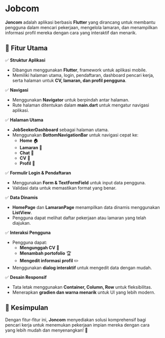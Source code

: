 # Jobcom

**Joncom** adalah aplikasi berbasis **Flutter** yang dirancang untuk membantu pengguna dalam mencari pekerjaan, mengelola lamaran, dan menampilkan informasi profil mereka dengan cara yang interaktif dan menarik.

## 📌 Fitur Utama

✅ **Struktur Aplikasi**  
- Dibangun menggunakan **Flutter**, framework untuk aplikasi mobile.
- Memiliki halaman utama, login, pendaftaran, dashboard pencari kerja, serta halaman untuk **CV, lamaran, dan profil pengguna**.

✅ **Navigasi**  
- Menggunakan **Navigator** untuk berpindah antar halaman.
- Rute halaman ditentukan dalam **main.dart** untuk mengatur navigasi aplikasi.

✅ **Halaman Utama**  
- **JobSeekerDashboard** sebagai halaman utama.
- Menggunakan **BottomNavigationBar** untuk navigasi cepat ke:
  - **Home** 🏠
  - **Lamaran** 📄
  - **Chat** 💬
  - **CV** 📑
  - **Profil** 👤

✅ **Formulir Login & Pendaftaran**  
- Menggunakan **Form & TextFormField** untuk input data pengguna.
- Validasi data untuk memastikan format yang benar.

✅ **Data Dinamis**  
- **HomePage** dan **LamaranPage** menampilkan data dinamis menggunakan **ListView**.
- Pengguna dapat melihat daftar pekerjaan atau lamaran yang telah diajukan.

✅ **Interaksi Pengguna**  
- Pengguna dapat:
  - **Mengunggah CV** 📂
  - **Menambah portofolio** 🏆
  - **Mengedit informasi profil** ✏️
- Menggunakan **dialog interaktif** untuk mengedit data dengan mudah.

✅ **Desain Responsif**  
- Tata letak menggunakan **Container, Column, Row** untuk fleksibilitas.
- Menerapkan **gradien dan warna menarik** untuk UI yang lebih modern.

## 🎯 Kesimpulan
Dengan fitur-fitur ini, **Joncom** menyediakan solusi komprehensif bagi pencari kerja untuk menemukan pekerjaan impian mereka dengan cara yang lebih mudah dan menyenangkan! 🚀

